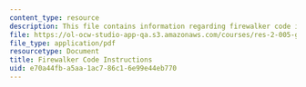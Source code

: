 ```yaml
---
content_type: resource
description: This file contains information regarding firewalker code instructions.
file: https://ol-ocw-studio-app-qa.s3.amazonaws.com/courses/res-2-005-girls-who-build-make-your-own-wearables-workshop-spring-2015/e70a44fba5aa1ac786c16e99e44eb770_MITRES_2_005S15_Code.pdf
file_type: application/pdf
resourcetype: Document
title: Firewalker Code Instructions
uid: e70a44fb-a5aa-1ac7-86c1-6e99e44eb770
---
```

